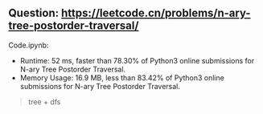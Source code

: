 ## Question: https://leetcode.cn/problems/n-ary-tree-postorder-traversal/

Code.ipynb:
* Runtime: 52 ms, faster than 78.30% of Python3 online submissions for N-ary Tree Postorder Traversal.
* Memory Usage: 16.9 MB, less than 83.42% of Python3 online submissions for N-ary Tree Postorder Traversal.
> tree + dfs
